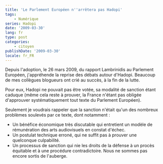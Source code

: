 ```yaml
---
title: 'Le Parlement Européen n''arrêtera pas Hadopi'
tags:
    - Numérique
series: Hadopi
date: '2009-03-30'
lang: fr
type: post
categories:
    - citoyen
publishDate: '2009-03-30'
locale: fr_FR
---
```


Depuis l'adoption, le 26 mars 2009, du rapport Lambrinidis au Parlement Européen, j'appréhende la reprise des débats autour d'Hadopi. Beaucoup de mes collègues blogueurs ont crié au succès, à la fin de la lutte.

<!-- more -->

Pour eux, Hadopi ne pouvait pas être votée, sa modalité de sanction étant caduque (même cela reste à prouver, la France n'étant pas obligée d'approuver systématiquement tout texte du Parlement Européen).

Seulement je voudrais rappeler que la sanction n'était qu'un des nombreux problèmes soulevés par ce texte, dont notamment&nbsp;:

*   Un bénéfice économique très discutable qui entretient un modèle de rémunération des arts audiovisuels en constat d'échec.
*   Un postulat technique erroné, qui ne suffit pas à prouver une quelconque culpabilité.
*   Un processus de sanction qui nie les droits de la défense à un procès équitable et à une procédure contradictoire.
Nous ne sommes pas encore sortis de l'auberge.
